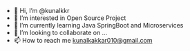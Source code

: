 - 👋 Hi, I’m @kunalkkr
- 👀 I’m interested in Open Source Project
- 🌱 I’m currently learning Java SpringBoot and Microservices
- 💞️ I’m looking to collaborate on ...
- 📫 How to reach me kunalkakkar010@gmail.com

<!---
kunalkkr/kunalkkr is a ✨ special ✨ repository because its `README.md` (this file) appears on your GitHub profile.
You can click the Preview link to take a look at your changes.
--->
